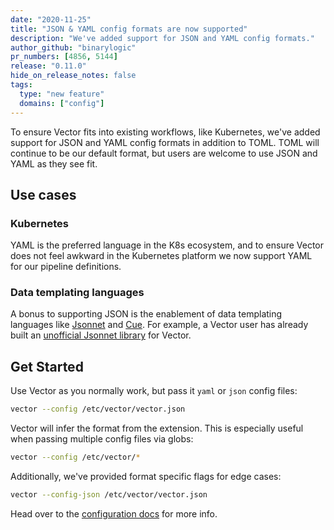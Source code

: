 ```yaml
---
date: "2020-11-25"
title: "JSON & YAML config formats are now supported"
description: "We've added support for JSON and YAML config formats."
author_github: "binarylogic"
pr_numbers: [4856, 5144]
release: "0.11.0"
hide_on_release_notes: false
tags:
  type: "new feature"
  domains: ["config"]
---
```


To ensure Vector fits into existing workflows, like Kubernetes, we've added
support for JSON and YAML config formats in addition to TOML. TOML will
continue to be our default format, but users are welcome to use JSON and YAML
as they see fit.

## Use cases

### Kubernetes

YAML is the preferred language in the K8s ecosystem, and to ensure Vector
does not feel awkward in the Kubernetes platform we now support YAML for
our pipeline definitions.

### Data templating languages

A bonus to supporting JSON is the enablement of data templating languages like
[Jsonnet][jsonnet] and [Cue][cue]. For example, a Vector user has already
built an [unofficial Jsonnet library][jsonnet_library] for Vector.

## Get Started

Use Vector as you normally work, but pass it `yaml` or `json` config files:

```bash
vector --config /etc/vector/vector.json
```

Vector will infer the format from the extension. This is especially useful
when passing multiple config files via globs:

```bash
vector --config /etc/vector/*
```

Additionally, we've provided format specific flags for edge cases:

```bash
vector --config-json /etc/vector/vector.json
```

Head over to the [configuration docs][config] for more info.

[config]: /docs/setup/configuration/
[cue]: https://cuelang.org/
[jsonnet]: https://jsonnet.org/
[jsonnet_library]: https://github.com/xunleii/vector_jsonnet
